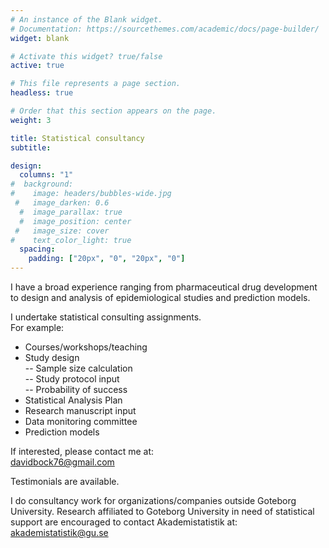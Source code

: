 ```yaml
---
# An instance of the Blank widget.
# Documentation: https://sourcethemes.com/academic/docs/page-builder/
widget: blank

# Activate this widget? true/false
active: true

# This file represents a page section.
headless: true

# Order that this section appears on the page.
weight: 3

title: Statistical consultancy
subtitle:

design:
  columns: "1"
#  background:
#    image: headers/bubbles-wide.jpg
 #   image_darken: 0.6
  #  image_parallax: true
  #  image_position: center
 #   image_size: cover
#    text_color_light: true
  spacing:
    padding: ["20px", "0", "20px", "0"]
---
```

I have a broad experience ranging from pharmaceutical drug development to design and analysis of epidemiological studies and prediction models. 
                                                          
I undertake statistical consulting assignments.                                            
For example: 
-	Courses/workshops/teaching
-	Study design                                       
--	Sample size calculation                         
--	Study protocol input                           
--	Probability of success                        
-	Statistical Analysis Plan                     
-	Research manuscript input                              
-	Data monitoring committee                                               
- Prediction models

If interested, please contact me at:                                         
davidbock76@gmail.com     
                                                             
Testimonials are available. 

I do consultancy work for organizations/companies outside Goteborg University. Research affiliated to Goteborg University in need of statistical support are encouraged to contact Akademistatistik at: 
akademistatistik@gu.se


